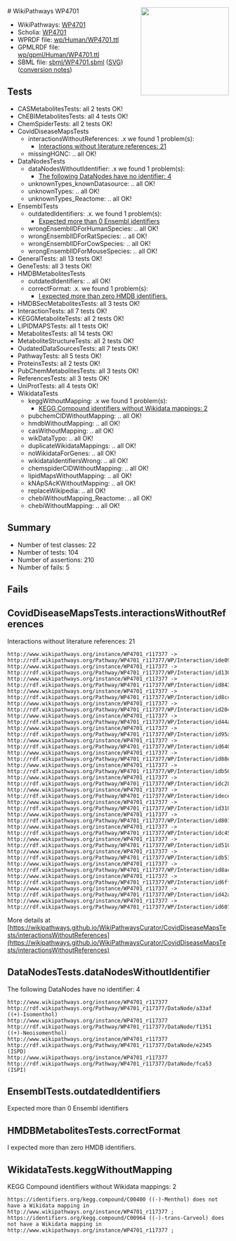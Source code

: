 <img style="float: right; width: 200px" src="../logo.png" />
# WikiPathways WP4701

* WikiPathways: [WP4701](https://identifiers.org/wikipathways:WP4701)
* Scholia: [WP4701](https://scholia.toolforge.org/wikipathways/WP4701)
* WPRDF file: [wp/Human/WP4701.ttl](../wp/Human/WP4701.ttl)
* GPMLRDF file: [wp/gpml/Human/WP4701.ttl](../wp/gpml/Human/WP4701.ttl)
* SBML file: [sbml/WP4701.sbml](../sbml/WP4701.sbml) ([SVG](../sbml/WP4701.svg)) ([conversion notes](../sbml/WP4701.txt))

## Tests
* CASMetabolitesTests: all 2 tests OK!
* ChEBIMetabolitesTests: all 4 tests OK!
* ChemSpiderTests: all 2 tests OK!
* CovidDiseaseMapsTests
    * interactionsWithoutReferences: .x we found 1 problem(s):
        * [Interactions without literature references: 21](#9701cd01)
    * missingHGNC: .. all OK!
* DataNodesTests
    * dataNodesWithoutIdentifier: .x we found 1 problem(s):
        * [The following DataNodes have no identifier: 4](#d2d32fa3)
    * unknownTypes_knownDatasource: .. all OK!
    * unknownTypes: .. all OK!
    * unknownTypes_Reactome: .. all OK!
* EnsemblTests
    * outdatedIdentifiers: .x. we found 1 problem(s):
        * [Expected more than 0 Ensembl identifiers](#f44398b7)
    * wrongEnsemblIDForHumanSpecies: .. all OK!
    * wrongEnsemblIDForRatSpecies: .. all OK!
    * wrongEnsemblIDForCowSpecies: .. all OK!
    * wrongEnsemblIDForMouseSpecies: .. all OK!
* GeneralTests: all 13 tests OK!
* GeneTests: all 3 tests OK!
* HMDBMetabolitesTests
    * outdatedIdentifiers: .. all OK!
    * correctFormat: .x. we found 1 problem(s):
        * [I expected more than zero HMDB identifiers.](#ad154c1e)
* HMDBSecMetabolitesTests: all 3 tests OK!
* InteractionTests: all 7 tests OK!
* KEGGMetaboliteTests: all 2 tests OK!
* LIPIDMAPSTests: all 1 tests OK!
* MetabolitesTests: all 14 tests OK!
* MetaboliteStructureTests: all 2 tests OK!
* OudatedDataSourcesTests: all 7 tests OK!
* PathwayTests: all 5 tests OK!
* ProteinsTests: all 2 tests OK!
* PubChemMetabolitesTests: all 3 tests OK!
* ReferencesTests: all 3 tests OK!
* UniProtTests: all 4 tests OK!
* WikidataTests
    * keggWithoutMapping: .x we found 1 problem(s):
        * [KEGG Compound identifiers without Wikidata mappings: 2](#76796b45)
    * pubchemCIDWithoutMapping: .. all OK!
    * hmdbWithoutMapping: .. all OK!
    * casWithoutMapping: .. all OK!
    * wikDataTypo: .. all OK!
    * duplicateWikidataMappings: .. all OK!
    * noWikidataForGenes: .. all OK!
    * wikidataIdentifiersWrong: .. all OK!
    * chemspiderCIDWithoutMapping: .. all OK!
    * lipidMapsWithoutMapping: .. all OK!
    * kNApSAcKWithoutMapping: .. all OK!
    * replaceWikipedia: .. all OK!
    * chebiWithoutMapping_Reactome: .. all OK!
    * chebiWithoutMapping: .. all OK!


## Summary

* Number of test classes: 22
* Number of tests: 104
* Number of assertions: 210
* Number of fails: 5

## Fails

<a name="9701cd01" />

## CovidDiseaseMapsTests.interactionsWithoutReferences

Interactions without literature references: 21
```
http://www.wikipathways.org/instance/WP4701_r117377 -> http://rdf.wikipathways.org/Pathway/WP4701_r117377/WP/Interaction/ide0998ab8
http://www.wikipathways.org/instance/WP4701_r117377 -> http://rdf.wikipathways.org/Pathway/WP4701_r117377/WP/Interaction/id1307b41
http://www.wikipathways.org/instance/WP4701_r117377 -> http://rdf.wikipathways.org/Pathway/WP4701_r117377/WP/Interaction/id8439bf1
http://www.wikipathways.org/instance/WP4701_r117377 -> http://rdf.wikipathways.org/Pathway/WP4701_r117377/WP/Interaction/id8cc09bd5
http://www.wikipathways.org/instance/WP4701_r117377 -> http://rdf.wikipathways.org/Pathway/WP4701_r117377/WP/Interaction/id20434a18
http://www.wikipathways.org/instance/WP4701_r117377 -> http://rdf.wikipathways.org/Pathway/WP4701_r117377/WP/Interaction/id44add8c
http://www.wikipathways.org/instance/WP4701_r117377 -> http://rdf.wikipathways.org/Pathway/WP4701_r117377/WP/Interaction/id95ad5c6c
http://www.wikipathways.org/instance/WP4701_r117377 -> http://rdf.wikipathways.org/Pathway/WP4701_r117377/WP/Interaction/id640c76d4
http://www.wikipathways.org/instance/WP4701_r117377 -> http://rdf.wikipathways.org/Pathway/WP4701_r117377/WP/Interaction/id88eb5b34
http://www.wikipathways.org/instance/WP4701_r117377 -> http://rdf.wikipathways.org/Pathway/WP4701_r117377/WP/Interaction/idb569653a
http://www.wikipathways.org/instance/WP4701_r117377 -> http://rdf.wikipathways.org/Pathway/WP4701_r117377/WP/Interaction/idc28cd618
http://www.wikipathways.org/instance/WP4701_r117377 -> http://rdf.wikipathways.org/Pathway/WP4701_r117377/WP/Interaction/idece3eaf2
http://www.wikipathways.org/instance/WP4701_r117377 -> http://rdf.wikipathways.org/Pathway/WP4701_r117377/WP/Interaction/id31004fca
http://www.wikipathways.org/instance/WP4701_r117377 -> http://rdf.wikipathways.org/Pathway/WP4701_r117377/WP/Interaction/id801945
http://www.wikipathways.org/instance/WP4701_r117377 -> http://rdf.wikipathways.org/Pathway/WP4701_r117377/WP/Interaction/idc45f27d6
http://www.wikipathways.org/instance/WP4701_r117377 -> http://rdf.wikipathways.org/Pathway/WP4701_r117377/WP/Interaction/id510bccb
http://www.wikipathways.org/instance/WP4701_r117377 -> http://rdf.wikipathways.org/Pathway/WP4701_r117377/WP/Interaction/idb5318844
http://www.wikipathways.org/instance/WP4701_r117377 -> http://rdf.wikipathways.org/Pathway/WP4701_r117377/WP/Interaction/id8acc8d38
http://www.wikipathways.org/instance/WP4701_r117377 -> http://rdf.wikipathways.org/Pathway/WP4701_r117377/WP/Interaction/id6ffa1864
http://www.wikipathways.org/instance/WP4701_r117377 -> http://rdf.wikipathways.org/Pathway/WP4701_r117377/WP/Interaction/id42a43395
http://www.wikipathways.org/instance/WP4701_r117377 -> http://rdf.wikipathways.org/Pathway/WP4701_r117377/WP/Interaction/id6076ecc7
```

More details at [https://wikipathways.github.io/WikiPathwaysCurator/CovidDiseaseMapsTests/interactionsWithoutReferences](https://wikipathways.github.io/WikiPathwaysCurator/CovidDiseaseMapsTests/interactionsWithoutReferences)

<a name="d2d32fa3" />

## DataNodesTests.dataNodesWithoutIdentifier

The following DataNodes have no identifier: 4
```
http://www.wikipathways.org/instance/WP4701_r117377 http://rdf.wikipathways.org/Pathway/WP4701_r117377/DataNode/a33af ((+)-Isomenthol)
http://www.wikipathways.org/instance/WP4701_r117377 http://rdf.wikipathways.org/Pathway/WP4701_r117377/DataNode/f1351 ((+)-Neoisomenthol)
http://www.wikipathways.org/instance/WP4701_r117377 http://rdf.wikipathways.org/Pathway/WP4701_r117377/DataNode/e2345 (ISPD)
http://www.wikipathways.org/instance/WP4701_r117377 http://rdf.wikipathways.org/Pathway/WP4701_r117377/DataNode/fca53 (ISPI)
```

<a name="f44398b7" />

## EnsemblTests.outdatedIdentifiers

Expected more than 0 Ensembl identifiers
<a name="ad154c1e" />

## HMDBMetabolitesTests.correctFormat

I expected more than zero HMDB identifiers.
<a name="76796b45" />

## WikidataTests.keggWithoutMapping

KEGG Compound identifiers without Wikidata mappings: 2
```
https://identifiers.org/kegg.compound/C00400 ((-)-Menthol) does not have a Wikidata mapping in http://www.wikipathways.org/instance/WP4701_r117377 ; 
https://identifiers.org/kegg.compound/C00964 ((-)-trans-Carveol) does not have a Wikidata mapping in http://www.wikipathways.org/instance/WP4701_r117377 ; 
```

